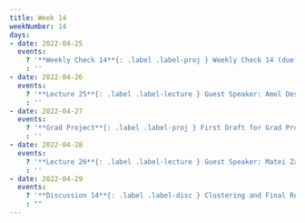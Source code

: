 ```yaml
---
title: Week 14
weekNumber: 14
days:
- date: 2022-04-25
  events:
    ? '**Weekly Check 14**{: .label .label-proj } Weekly Check 14 (due May 2)'
    : ''
- date: 2022-04-26
  events:
    ? '**Lecture 25**{: .label .label-lecture } Guest Speaker: Amol Deshpande - Data Regulations'
    : ''
- date: 2022-04-27
  events:
    ? '**Grad Project**{: .label .label-proj } First Draft for Grad Project Due'
    : ''
- date: 2022-04-28
  events:
    ? '**Lecture 26**{: .label .label-lecture } Guest Speaker: Matei Zaharia - Parallel Data Analytics'
    : ''
- date: 2022-04-29
  events:
    ? '**Discussion 14**{: .label .label-disc } Clustering and Final Review'
    : ""
---
```

